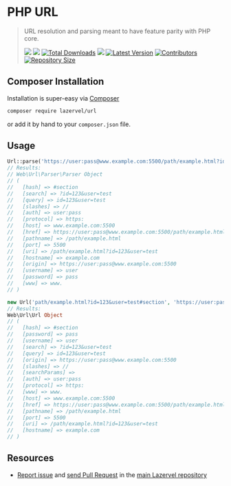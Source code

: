 # PHP URL
> URL resolution and parsing meant to have feature parity with PHP core.
>
> <a href="https://github.com/shahzadamodassir"><img src="https://img.shields.io/badge/Author-Shahzada%20Modassir-%2344cc11?style=flat-square"/></a>
<a href="LICENSE"><img src="https://img.shields.io/github/license/lazervel/url?style=flat-square"/></a>
<a href="https://packagist.org/packages/lazervel/url"><img src="https://img.shields.io/packagist/dt/lazervel/url.svg?style=flat-square" alt="Total Downloads"></a>
<a href="https://github.com/lazervel/url/stargazers"><img src="https://img.shields.io/github/stars/lazervel/url?style=flat-square"/></a>
<a href="https://github.com/lazervel/url/releases"><img src="https://img.shields.io/github/release/lazervel/url.svg?style=flat-square" alt="Latest Version"></a>
<a href="https://github.com/lazervel/url/graphs/contributors"><img src="https://img.shields.io/github/contributors/lazervel/url?style=flat-square" alt="Contributors"></a>
<a href="/"><img src="https://img.shields.io/github/repo-size/lazervel/url?style=flat-square" alt="Repository Size"></a>

## Composer Installation

Installation is super-easy via [Composer](https://getcomposer.org)

```bash
composer require lazervel/url
```

or add it by hand to your `composer.json` file.

## Usage

```php
Url::parse('https://user:pass@www.example.com:5500/path/example.html?id=123&user=test#section');
// Results:
// Web\Url\Parser\Parser Object
// (
//   [hash] => #section
//   [search] => ?id=123&user=test
//   [query] => id=123&user=test
//   [slashes] => //
//   [auth] => user:pass
//   [protocol] => https:
//   [host] => www.example.com:5500
//   [href] => https://user:pass@www.example.com:5500/path/example.html?id=123&user=test#section
//   [pathname] => /path/example.html
//   [port] => 5500
//   [uri] => /path/example.html?id=123&user=test
//   [hostname] => example.com
//   [origin] => https://user:pass@www.example.com:5500
//   [username] => user
//   [password] => pass
//   [www] => www.
// )

new Url('path/example.html?id=123&user=test#section', 'https://user:pass@www.example.com:5500/');
// Results:
Web\Url\Url Object
// (
//   [hash] => #section
//   [password] => pass
//   [username] => user
//   [search] => ?id=123&user=test
//   [query] => id=123&user=test
//   [origin] => https://user:pass@www.example.com:5500
//   [slashes] => //
//   [searchParams] =>
//   [auth] => user:pass
//   [protocol] => https:
//   [www] => www.
//   [host] => www.example.com:5500
//   [href] => https://user:pass@www.example.com:5500/path/example.html?id=123&user=test#section
//   [pathname] => /path/example.html
//   [port] => 5500
//   [uri] => /path/example.html?id=123&user=test
//   [hostname] => example.com
// )
```

## Resources
- [Report issue](https://github.com/lazervel/url/issues) and [send Pull Request](https://github.com/lazervel/url/pulls) in the [main Lazervel repository](https://github.com/lazervel/url)
